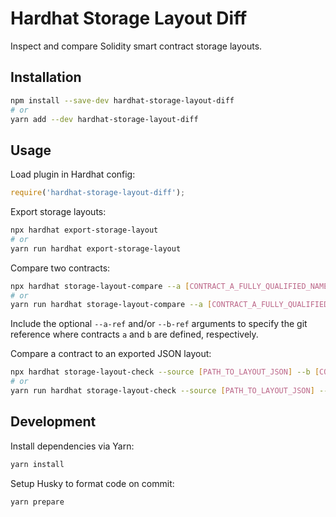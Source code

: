 # Hardhat Storage Layout Diff

Inspect and compare Solidity smart contract storage layouts.

## Installation

```bash
npm install --save-dev hardhat-storage-layout-diff
# or
yarn add --dev hardhat-storage-layout-diff
```

## Usage

Load plugin in Hardhat config:

```javascript
require('hardhat-storage-layout-diff');
```

Export storage layouts:

```bash
npx hardhat export-storage-layout
# or
yarn run hardhat export-storage-layout
```

Compare two contracts:

```bash
npx hardhat storage-layout-compare --a [CONTRACT_A_FULLY_QUALIFIED_NAME] --b [CONTRACT_B_FULLY_QUALIFIED_NAME]
# or
yarn run hardhat storage-layout-compare --a [CONTRACT_A_FULLY_QUALIFIED_NAME] --b [CONTRACT_B_FULLY_QUALIFIED_NAME]
```

Include the optional `--a-ref` and/or `--b-ref` arguments to specify the git reference where contracts `a` and `b` are defined, respectively.

Compare a contract to an exported JSON layout:

```bash
npx hardhat storage-layout-check --source [PATH_TO_LAYOUT_JSON] --b [CONTRACT_B_FULLY_QUALIFIED_NAME]
# or
yarn run hardhat storage-layout-check --source [PATH_TO_LAYOUT_JSON] --b [CONTRACT_B_FULLY_QUALIFIED_NAME]
```

## Development

Install dependencies via Yarn:

```bash
yarn install
```

Setup Husky to format code on commit:

```bash
yarn prepare
```
